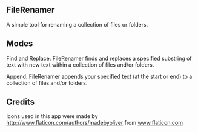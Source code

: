 ## FileRenamer

A simple tool for renaming a collection of files or folders.

## Modes

Find and Replace:
FileRenamer finds and replaces a specified substring of text with new text within a collection of files and/or folders.

Append:
FileRenamer appends your specified text (at the start or end) to a collection of files and/or folders.

## Credits

Icons used in this app were made by http://www.flaticon.com/authors/madebyoliver from www.flaticon.com 